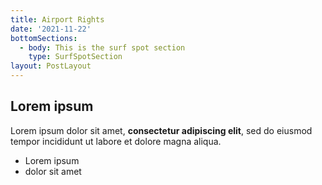 ```yaml
---
title: Airport Rights
date: '2021-11-22'
bottomSections:
  - body: This is the surf spot section
    type: SurfSpotSection
layout: PostLayout
---
```

## Lorem ipsum

Lorem ipsum dolor sit amet, **consectetur adipiscing elit**, sed do eiusmod tempor incididunt ut labore et dolore magna aliqua.

- Lorem ipsum
- dolor sit amet